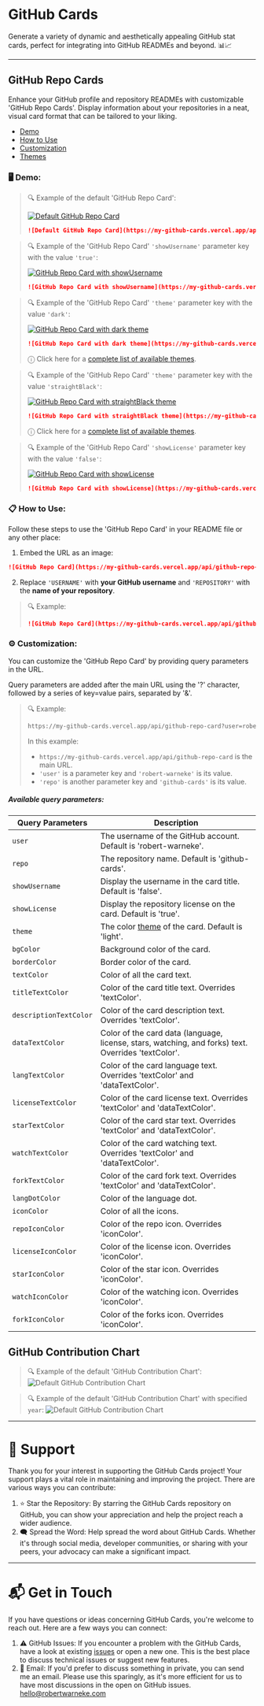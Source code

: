 # GitHub Cards
Generate a variety of dynamic and aesthetically appealing GitHub stat cards, perfect for integrating into GitHub READMEs and beyond. 📊📈

---

## GitHub Repo Cards
Enhance your GitHub profile and repository READMEs with customizable 'GitHub Repo Cards'. Display information about your repositories in a neat, visual card format that can be tailored to your liking.

- [Demo](https://github.com/robert-warneke/github-cards#%EF%B8%8F-demo)
- [How to Use](https://github.com/robert-warneke/github-cards#-how-to-use)
- [Customization](https://github.com/robert-warneke/github-cards#%EF%B8%8F-customization)
- [Themes](https://github.com/robert-warneke/github-cards/blob/master/docs/THEMES.md)

### 🖥️ Demo:
> 🔍 Example of the default 'GitHub Repo Card':
>
> [![Default GitHub Repo Card](https://my-github-cards.vercel.app/api/github-repo-card?user=robert-warneke&repo=github-cards)](https://github.com/robert-warneke/github-cards)
>
> ```md
> ![Default GitHub Repo Card](https://my-github-cards.vercel.app/api/github-repo-card?user=robert-warneke&repo=github-cards)
> ```

> 🔍 Example of the 'GitHub Repo Card' `'showUsername'` parameter key with the value `'true'`:
>
> [![GitHub Repo Card with showUsername](https://my-github-cards.vercel.app/api/github-repo-card?user=robert-warneke&repo=github-cards&showUsername=true)](https://github.com/robert-warneke/github-cards)
>
> ```md
> ![GitHub Repo Card with showUsername](https://my-github-cards.vercel.app/api/github-repo-card?user=robert-warneke&repo=github-cards&showUsername=true)
> ```

> 🔍 Example of the 'GitHub Repo Card' `'theme'` parameter key with the value `'dark'`:
>
> [![GitHub Repo Card with dark theme](https://my-github-cards.vercel.app/api/github-repo-card?user=robert-warneke&repo=github-cards&theme=dark)](https://github.com/robert-warneke/github-cards)
>
> ```md
> ![GitHub Repo Card with dark theme](https://my-github-cards.vercel.app/api/github-repo-card?user=robert-warneke&repo=github-cards&theme=dark)
> ```
> &#9432; Click here for a [complete list of available themes](https://github.com/robert-warneke/github-cards/blob/master/docs/THEMES.md).

> 🔍 Example of the 'GitHub Repo Card' `'theme'` parameter key with the value `'straightBlack'`:
>
> [![GitHub Repo Card with straightBlack theme](https://my-github-cards.vercel.app/api/github-repo-card?user=robert-warneke&repo=github-cards&theme=straightBlack)](https://github.com/robert-warneke/github-cards)
>
> ```md
> ![GitHub Repo Card with straightBlack theme](https://my-github-cards.vercel.app/api/github-repo-card?user=robert-warneke&repo=github-cards&theme=straightBlack)
> ```
> &#9432; Click here for a [complete list of available themes](https://github.com/robert-warneke/github-cards/blob/master/docs/THEMES.md).


> 🔍 Example of the 'GitHub Repo Card' `'showLicense'` parameter key with the value `'false'`:
>
> [![GitHub Repo Card with showLicense](https://my-github-cards.vercel.app/api/github-repo-card?user=robert-warneke&repo=github-cards&showLicense=false)](https://github.com/robert-warneke/github-cards)
>
> ```md
> ![GitHub Repo Card with showLicense](https://my-github-cards.vercel.app/api/github-repo-card?user=robert-warneke&repo=github-cards&showLicense=false)
> ```

### 📋 How to Use:
Follow these steps to use the 'GitHub Repo Card' in your README file or any other place:

1. Embed the URL as an image:

```md
![GitHub Repo Card](https://my-github-cards.vercel.app/api/github-repo-card?user=USERNAME&repo=REPOSITORY)
```

2. Replace `'USERNAME'` with **your GitHub username** and `'REPOSITORY'` with the **name of your repository**.

> 🔍 Example:
> ```md
> ![GitHub Repo Card](https://my-github-cards.vercel.app/api/github-repo-card?user=robert-warneke&repo=github-cards)
> ```

### ⚙️ Customization:
You can customize the 'GitHub Repo Card' by providing query parameters in the URL.

Query parameters are added after the main URL using the '?' character, followed by a series of key=value pairs, separated by '&'.

> 🔍 Example:
> ```md
> https://my-github-cards.vercel.app/api/github-repo-card?user=robert-warneke&repo=github-cards
> ```
>
> In this example:
> - `https://my-github-cards.vercel.app/api/github-repo-card` is the main URL.
> - `'user'` is a parameter key and `'robert-warneke'` is its value.
> - `'repo'` is another parameter key and `'github-cards'` is its value.

##### Available query parameters:
| Query Parameters          | Description                                                                 |
| ------------------------- | --------------------------------------------------------------------------- |
| `user`                    | The username of the GitHub account. Default is 'robert-warneke'.            |
| `repo`                    | The repository name. Default is 'github-cards'.                             |
| `showUsername`            | Display the username in the card title. Default is 'false'.                 | 
| `showLicense`             | Display the repository license on the card. Default is 'true'.              | 
| `theme`                   | The color [theme](https://github.com/robert-warneke/github-cards/blob/master/docs/THEMES.md) of the card. Default is 'light'. |
| `bgColor`                 | Background color of the card.                                               | 
| `borderColor`             | Border color of the card.                                                   |
| `textColor`               | Color of all the card text.                                                 | 
| `titleTextColor`          | Color of the card title text. Overrides 'textColor'.                        | 
| `descriptionTextColor`    | Color of the card description text. Overrides 'textColor'.                  | 
| `dataTextColor`           | Color of the card data (language, license, stars, watching, and forks) text. Overrides 'textColor'. | 
| `langTextColor`           | Color of the card language text. Overrides 'textColor' and 'dataTextColor'. | 
| `licenseTextColor`        | Color of the card license text. Overrides 'textColor' and 'dataTextColor'.  | 
| `starTextColor`           | Color of the card star text. Overrides 'textColor' and 'dataTextColor'.     | 
| `watchTextColor`          | Color of the card watching text. Overrides 'textColor' and 'dataTextColor'. | 
| `forkTextColor`           | Color of the card fork text. Overrides 'textColor' and 'dataTextColor'.     |
| `langDotColor`            | Color of the language dot.                                                  | 
| `iconColor`               | Color of all the icons.                                                     |
| `repoIconColor`           | Color of the repo icon. Overrides 'iconColor'.                              |
| `licenseIconColor`        | Color of the license icon. Overrides 'iconColor'.                           |
| `starIconColor`           | Color of the star icon. Overrides 'iconColor'.                              |
| `watchIconColor`          | Color of the watching icon. Overrides 'iconColor'.                          |
| `forkIconColor`           | Color of the forks icon. Overrides 'iconColor'.                             |

## GitHub Contribution Chart

> 🔍 Example of the default 'GitHub Contribution Chart':
> ![Default GitHub Contribution Chart](https://my-github-cards.vercel.app/api/github-contribution-chart)

> 🔍 Example of the default 'GitHub Contribution Chart' with specified `year`:
> ![Default GitHub Contribution Chart](https://my-github-cards.vercel.app/api/github-contribution-chart?year=2020)

---

# 🤝 Support
Thank you for your interest in supporting the GitHub Cards project! Your support plays a vital role in maintaining and improving the project. There are various ways you can contribute:
1. ⭐ Star the Repository: By starring the GitHub Cards repository on GitHub, you can show your appreciation and help the project reach a wider audience.
2. 🗨️ Spread the Word: Help spread the word about GitHub Cards. Whether it's through social media, developer communities, or sharing with your peers, your advocacy can make a significant impact.

---

# 📬 Get in Touch

If you have questions or ideas concerning GitHub Cards, you're welcome to reach out. Here are a few ways you can connect:

1. ⚠️ GitHub Issues: If you encounter a problem with the GitHub Cards, have a look at existing [issues](https://github.com/robert-warneke/github-cards/issues) or open a new one. This is the best place to discuss technical issues or suggest new features.
2. 📧 Email: If you'd prefer to discuss something in private, you can send me an email. Please use this sparingly, as it's more efficient for us to have most discussions in the open on GitHub issues. hello@robertwarneke.com
